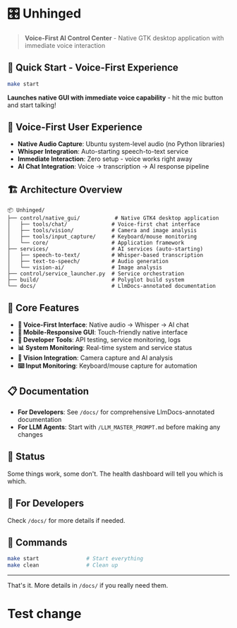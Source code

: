# 🎛️ Unhinged

> **Voice-First AI Control Center** - Native GTK desktop application with immediate voice interaction

## 🚀 **Quick Start - Voice-First Experience**

```bash
make start
```

**Launches native GUI with immediate voice capability** - hit the mic button and start talking!

## 🎤 **Voice-First User Experience**

- **Native Audio Capture**: Ubuntu system-level audio (no Python libraries)
- **Whisper Integration**: Auto-starting speech-to-text service
- **Immediate Interaction**: Zero setup - voice works right away
- **AI Chat Integration**: Voice → transcription → AI response pipeline

## 🏗️ **Architecture Overview**

```
📦 Unhinged/
├── control/native_gui/           # Native GTK4 desktop application
│   ├── tools/chat/              # Voice-first chat interface
│   ├── tools/vision/            # Camera and image analysis
│   ├── tools/input_capture/     # Keyboard/mouse monitoring
│   └── core/                    # Application framework
├── services/                    # AI services (auto-starting)
│   ├── speech-to-text/          # Whisper-based transcription
│   ├── text-to-speech/          # Audio generation
│   └── vision-ai/               # Image analysis
├── control/service_launcher.py  # Service orchestration
├── build/                       # Polyglot build system
└── docs/                        # LlmDocs-annotated documentation
```

## 🎯 **Core Features**

- **🎤 Voice-First Interface**: Native audio → Whisper → AI chat
- **📱 Mobile-Responsive GUI**: Touch-friendly native interface
- **🔧 Developer Tools**: API testing, service monitoring, logs
- **📊 System Monitoring**: Real-time system and service status
- **🎥 Vision Integration**: Camera capture and AI analysis
- **⌨️ Input Monitoring**: Keyboard/mouse capture for automation

## 📋 **Documentation**

- **For Developers**: See `/docs/` for comprehensive LlmDocs-annotated documentation
- **For LLM Agents**: Start with `/LLM_MASTER_PROMPT.md` before making any changes

## 🚀 **Status**

Some things work, some don't. The health dashboard will tell you which is which.

## 🎯 **For Developers**

Check `/docs/` for more details if needed.

## 🔧 **Commands**

```bash
make start               # Start everything
make clean               # Clean up
```

---

That's it. More details in `/docs/` if you really need them.
# Test change
